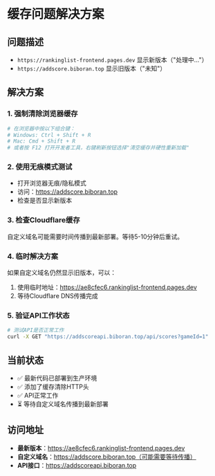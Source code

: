 # 缓存问题解决方案

## 问题描述
- `https://rankinglist-frontend.pages.dev` 显示新版本（"处理中..."）
- `https://addscore.biboran.top` 显示旧版本（"未知"）

## 解决方案

### 1. 强制清除浏览器缓存
```bash
# 在浏览器中按以下组合键：
# Windows: Ctrl + Shift + R
# Mac: Cmd + Shift + R
# 或者按 F12 打开开发者工具，右键刷新按钮选择"清空缓存并硬性重新加载"
```

### 2. 使用无痕模式测试
- 打开浏览器无痕/隐私模式
- 访问：https://addscore.biboran.top
- 检查是否显示新版本

### 3. 检查Cloudflare缓存
自定义域名可能需要时间传播到最新部署。等待5-10分钟后重试。

### 4. 临时解决方案
如果自定义域名仍然显示旧版本，可以：
1. 使用临时地址：https://ae8cfec6.rankinglist-frontend.pages.dev
2. 等待Cloudflare DNS传播完成

### 5. 验证API工作状态
```bash
# 测试API是否正常工作
curl -X GET "https://addscoreapi.biboran.top/api/scores?gameId=1"
```

## 当前状态
- ✅ 最新代码已部署到生产环境
- ✅ 添加了缓存清除HTTP头
- ✅ API正常工作
- ⏳ 等待自定义域名传播到最新部署

## 访问地址
- **最新版本**：https://ae8cfec6.rankinglist-frontend.pages.dev
- **自定义域名**：https://addscore.biboran.top（可能需要等待传播）
- **API接口**：https://addscoreapi.biboran.top


